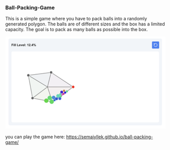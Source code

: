 ### Ball-Packing-Game

This is a simple game where you have to pack balls into a randomly generated polygon. The balls are of different sizes and the box has a limited capacity. The goal is to pack as many balls as possible into the box.

![screenshot](docs/game_screenshot.png)

you can play the game here: https://semajyllek.github.io/ball-packing-game/